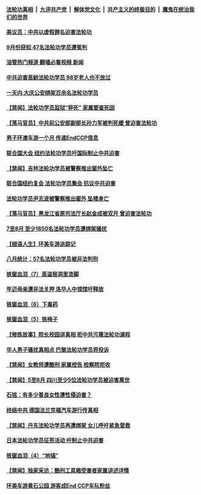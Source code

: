 ####  [法轮功真相](../../../../basic/blob/master/README.md?t=10101002) &nbsp;|&nbsp; [九评共产党](../../../../9ping.md/blob/master/README.md?t=10101002) &nbsp;|&nbsp; [解体党文化](../../../../jtdwh.md/blob/master/README.md?t=10101002)  &nbsp;|&nbsp; [共产主义的终极目的](../../../../gczydzjmd.md/blob/master/README.md?t=10101002) &nbsp;|&nbsp; [魔鬼在统治我们的世界](../../../../mgztzwmdsj.md/blob/master/README.md?t=10101002) 

#### [美议员：中共以虚假罪名迫害法轮功](../pages/prog424/a103546699.md?t=10101002) 

#### [9月份获知 47名法轮功学员遭冤判](../pages/prog424/a103544984.md?t=10101002) 

#### [油管热门频道 翻墙必看视频 新闻](http://209.250.226.216:81/youtube.html?10101002)

#### [中共迫害高龄法轮功学员 98岁老人也不放过](../pages/prog424/a103543307.md?t=10101002) 

#### [一天内 大庆公安绑架百余名法轮功学员](../pages/prog424/a103540228.md?t=10101002) 

#### [【禁闻】法轮功学员监狱“猝死” 家属要查死因](../pages/prog424/a103536712.md?t=10101002) 

#### [【落马官员】中共前公安部副部长孙力军被判死缓 曾迫害法轮功](../pages/prog424/a103535381.md?t=10101002) 

#### [男子环澳车游一个月 传递EndCCP信息](../pages/prog424/a103535095.md?t=10101002) 

#### [联合国大会 纽约法轮功学员吁国际制止中共迫害](../pages/prog424/a103533973.md?t=10101002) 

#### [【禁闻】吉林法轮功学员被警察推出窗外坠亡](../pages/prog424/a103532761.md?t=10101002) 

#### [联合国纽约复会 法轮功学员集会 抗议中共迫害](../pages/prog424/a103532372.md?t=10101002) 

#### [法轮功学员尹志波被警察推出窗外 坠楼身亡](../pages/prog424/a103532353.md?t=10101002) 

#### [【落马官员】黑龙江省原司法厅长赵金成被双开 曾迫害法轮功](../pages/prog424/a103532110.md?t=10101002) 

#### [7至8月 至少1850名法轮功学员遭绑架骚扰](../pages/prog424/a103528509.md?t=10101002) 

#### [【细语人生】环美车游追踪记](../pages/prog424/a103526576.md?t=10101002) 

#### [八月统计：57名法轮功学员被非法判刑](../pages/prog424/a103519627.md?t=10101002) 

#### [铁窗血泪（7）高温窑洞里烫脚](../pages/prog424/a103518216.md?t=10101002) 

#### [年迈母亲遭非法关押 洛华人中领馆吁释放](../pages/prog424/a103517422.md?t=10101002) 

#### [铁窗血泪（6）下毒药](../pages/prog424/a103515271.md?t=10101002) 

#### [铁窗血泪（5）铁椅子](../pages/prog424/a103513566.md?t=10101002) 

#### [【修炼故事】院长校园讲真相 拒中共污蔑法轮功课程](../pages/prog424/a103511114.md?t=10101002) 

#### [华人男子骚扰真相点 巴黎法轮功学员将投诉](../pages/prog424/a103511153.md?t=10101002) 

#### [【禁闻】女教师遭酷刑 家属控告 检察院拒收](../pages/prog424/a103509198.md?t=10101002) 

#### [【禁闻】5至8月 四川至少5位法轮功学员被迫害离世](../pages/prog424/a103508337.md?t=10101002) 

#### [石铭：有多少善良女性遭性侵迫害？](../pages/prog424/a103507672.md?t=10101002) 

#### [终结中共 德国法兰克福汽车游行传真相](../pages/prog424/a103504683.md?t=10101002) 

#### [【禁闻】丹东法轮功学员再遭绑架 女儿呼吁紧急营救](../pages/prog424/a103503620.md?t=10101002) 

#### [日本法轮功学员征签活动 吁制止中共迫害](../pages/prog424/a103503445.md?t=10101002) 

#### [铁窗血泪（4）“地锚”](../pages/prog424/a103502399.md?t=10101002) 

#### [【禁闻】独家采访：酷刑工具箱受害者家属讲述详情](../pages/prog424/a103502122.md?t=10101002) 

#### [环美车游黄石公园 游客成End CCP车队粉丝](../pages/prog424/a103499682.md?t=10101002) 

<img src='http://gfw-breaker.win/goodnews/indexes/prog424.md' width='0px' height='0px'/>
